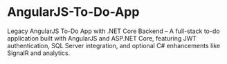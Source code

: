 # AngularJS-To-Do-App
Legacy AngularJS To-Do App with .NET Core Backend – A full-stack to-do application built with AngularJS and ASP.NET Core, featuring JWT authentication, SQL Server integration, and optional C# enhancements like SignalR and analytics.
